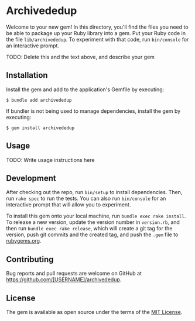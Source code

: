 # Archivededup

Welcome to your new gem! In this directory, you'll find the files you need to be able to package up your Ruby library into a gem. Put your Ruby code in the file `lib/archivededup`. To experiment with that code, run `bin/console` for an interactive prompt.

TODO: Delete this and the text above, and describe your gem

## Installation

Install the gem and add to the application's Gemfile by executing:

    $ bundle add archivededup

If bundler is not being used to manage dependencies, install the gem by executing:

    $ gem install archivededup

## Usage

TODO: Write usage instructions here

## Development

After checking out the repo, run `bin/setup` to install dependencies. Then, run `rake spec` to run the tests. You can also run `bin/console` for an interactive prompt that will allow you to experiment.

To install this gem onto your local machine, run `bundle exec rake install`. To release a new version, update the version number in `version.rb`, and then run `bundle exec rake release`, which will create a git tag for the version, push git commits and the created tag, and push the `.gem` file to [rubygems.org](https://rubygems.org).

## Contributing

Bug reports and pull requests are welcome on GitHub at https://github.com/[USERNAME]/archivededup.

## License

The gem is available as open source under the terms of the [MIT License](https://opensource.org/licenses/MIT).

